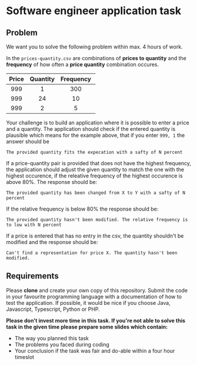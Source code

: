 # Software engineer application task

## Problem

We want you to solve the following problem within max. 4 hours of work.

In the ```prices-quantity.csv``` are combinations of **prices to quantity** and the **frequency** of how often a **price quantity** combination occures. 


| Price | Quantity | Frequency |
| :---: | :---: | :---: |
| 999 | 1 | 300 |
| 999 | 24 | 10 |
| 999 | 2 | 5 |


Your challenge is to build an application where it is possible to enter a price and a quantity. The application should check if the entered quantity is plausible which means for the example above, that if you enter ```999, 1``` the answer should be 

```The provided quantity fits the expecation with a safty of N percent```

If a price-quantity pair is provided that does not have the highest frequency, the application should adjust the given quantity to match the one with the highest occurence, if the releative frequency of the highest occurence is above 80%. The response should be:

```The provided quantity has been changed from X to Y with a safty of N percent```

If the relative frequency is below 80% the response should be:

```The provided quantity hasn't been modified. The relative frequency is to low with N percent```

If a price is entered that has no entry in the csv, the quantity shouldn't be modified and the response should be:

```Can't find a representation for price X. The quantity hasn't been modified.```

## Requirements

Please __clone__ and create your own copy of this repository. Submit the code in your favourite programming language with a documentation of how to test the application.
If possible, it would be nice if you choose Java, Javascript, Typescript, Python or PHP.

**Please don't invest more time in this task. If you're not able to solve this task in the given time please prepare some slides which contain:**

* The way you planned this task
* The problems you faced during coding
* Your conclusion if the task was fair and do-able within a four hour timeslot

